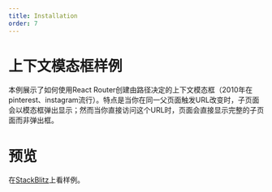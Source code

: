 ```yaml
---
title: Installation
order: 7
---
```


# 上下文模态框样例
本例展示了如何使用React Router创建由路径决定的上下文模态框（2010年在pinterest、instagram流行）。特点是当你在同一父页面触发URL改变时，子页面会以模态框弹出显示；然而当你直接访问这个URL时，页面会直接显示完整的子页面而非弹出框。

# 预览
在[StackBlitz](https://stackblitz.com/edit/github-apdwnw?file=src/App.tsx)上看样例。